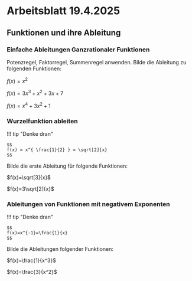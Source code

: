 # Arbeitsblatt 19.4.2025

## Funktionen und ihre Ableitung

### Einfache Ableitungen Ganzrationaler Funktionen

Potenzregel, Faktorregel, Summenregel anwenden. Bilde die Ableitung zu
folgenden Funktionen:

$f(x)=x^2$

$f(x)=3x^3+x^2+3x+7$

$f(x)=x^4+3x^2+1$

### Wurzelfunktion ableiten


!!! tip "Denke dran"

    $$
    f(x) = x^{ \frac{1}{2} } = \sqrt[2]{x}
    $$

Bilde die erste Ableitung für folgende Funktionen:

$f(x)=\sqrt[3]{x}$

$f(x)=3\sqrt[2]{x}$

### Ableitungen von Funktionen mit negativem Exponenten

!!! tip "Denke dran"
    
    $$
    f(x)=x^{-1}=\frac{1}{x}
    $$

Bilde die Ableitungen folgender Funktionen:

$f(x)=\frac{1}{x^3}$

$f(x)=\frac{3}{x^2}$

